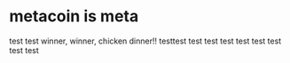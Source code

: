 # metacoin is meta

test
test
winner, winner, chicken dinner!!
testtest
test
test
test
test
test
test
test
test
